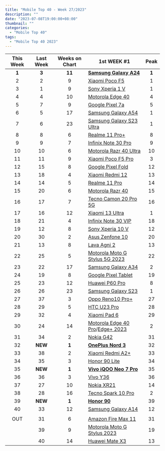```yaml
---
title: "Mobile Top 40 - Week 27/2023"
description: ""
date: "2023-07-08T19:00:00+08:00"
thumbnail: ""
categories:
  - "Mobile Top 40"
tags:
  - "Mobile Top 40 2023"
---
```

<!--more-->
|**This Week**|**Last Week**|**Weeks on Chart**|******1st WEEK #1******|**Peak**|
|:----:|:----:|:----:|----|:----:|
|**1**|**3**|**11**|**[Samsung Galaxy A24](https://www.gsmarena.com/samsung_galaxy_a24_4g-12176.php)**|**1**|
|2|2|9|[Xiaomi Poco F5](https://www.gsmarena.com/xiaomi_poco_f5-12258.php)|1|
|3|1|9|[Sony Xperia 1 V](https://www.gsmarena.com/sony_xperia_1_v-12263.php)|1|
|4|4|10|[Motorola Edge 40](https://www.gsmarena.com/motorola_edge_40-12204.php)|4|
|5|7|9|[Google Pixel 7a](https://www.gsmarena.com/google_pixel_7a-12170.php)|5|
|6|5|17|[Samsung Galaxy A54](https://www.gsmarena.com/samsung_galaxy_a54-12070.php)|1|
|7|6|23|[Samsung Galaxy S23 Ultra](https://www.gsmarena.com/samsung_galaxy_s23_ultra-12024.php)|1|
|8|8|6|[Realme 11 Pro+](https://www.gsmarena.com/realme_11_pro+-12246.php)|8|
|9|9|7|[Infinix Note 30 Pro](https://www.gsmarena.com/infinix_note_30_pro-12273.php)|9|
|10|10|6|[Motorola Razr 40 Ultra](https://www.gsmarena.com/motorola_razr_40_ultra-12169.php)|10|
|11|11|9|[Xiaomi Poco F5 Pro](https://www.gsmarena.com/xiaomi_poco_f5_pro-12257.php)|3|
|12|15|8|[Google Pixel Fold](https://www.gsmarena.com/google_pixel_fold-12265.php)|12|
|13|18|4|[Xiaomi Redmi 12](https://www.gsmarena.com/xiaomi_redmi_12-12328.php)|13|
|14|14|5|[Realme 11 Pro](https://www.gsmarena.com/realme_11_pro-12261.php)|14|
|15|20|6|[Motorola Razr 40](https://www.gsmarena.com/motorola_razr_40-12311.php)|15|
|16|17|7|[Tecno Camon 20 Pro 5G](https://www.gsmarena.com/tecno_camon_20_pro_5g-12255.php)|16|
|17|16|12|[Xiaomi 13 Ultra](https://www.gsmarena.com/xiaomi_13_ultra-12236.php)|1|
|18|21|4|[Infinix Note 30 VIP](https://www.gsmarena.com/infinix_note_30_vip-12365.php)|18|
|19|12|8|[Sony Xperia 10 V](https://www.gsmarena.com/sony_xperia_10_v-12264.php)|12|
|20|30|2|[Asus Zenfone 10](https://www.gsmarena.com/asus_zenfone_10-12380.php)|20|
|21|13|8|[Lava Agni 2](https://www.gsmarena.com/lava_agni_2-12271.php)|13|
|22|25|5|[Motorola Moto G Stylus 5G 2023](https://www.gsmarena.com/motorola_moto_g_stylus_5g_(2023)-12301.php)|22|
|23|22|17|[Samsung Galaxy A34](https://www.gsmarena.com/samsung_galaxy_a34-12074.php)|2|
|24|19|8|[Google Pixel Tablet](https://www.gsmarena.com/google_pixel_tablet-11905.php)|19|
|25|23|12|[Huawei P60 Pro](https://www.gsmarena.com/huawei_p60_pro-12172.php)|8|
|26|26|23|[Samsung Galaxy S23](https://www.gsmarena.com/samsung_galaxy_s23-12082.php)|1|
|27|37|3|[Oppo Reno10 Pro+](https://www.gsmarena.com/oppo_reno10_pro+-12275.php)|27|
|28|29|5|[HTC U23 Pro](https://www.gsmarena.com/htc_u23_pro-12269.php)|28|
|29|32|4|[Xiaomi Pad 6](https://www.gsmarena.com/xiaomi_pad_6-12237.php)|29|
|30|24|14|[Motorola Edge 40 Pro](https://www.gsmarena.com/motorola_edge_40_pro-12127.php)/[Edge+ 2023](https://www.gsmarena.com/motorola_edge+_(2023)-12251.php)|2|
|31|34|2|[Nokia G42](https://www.gsmarena.com/nokia_g42-12381.php)|31|
|32|**NEW**|**1**|**[OnePlus Nord 3](https://www.gsmarena.com/oneplus_nord_3-12135.php)**|32|
|33|38|2|[Xiaomi Redmi A2+](https://www.gsmarena.com/xiaomi_redmi_a2+-12197.php)|33|
|34|35|3|[Honor 90 Lite](https://www.gsmarena.com/honor_90_lite-12377.php)|34|
|35|**NEW**|**1**|**[Vivo iQOO Neo 7 Pro](https://www.gsmarena.com/vivo_iqoo_neo_7_pro-12364.php)**|35|
|36|36|3|[Vivo Y36](https://www.gsmarena.com/vivo_y36-12374.php)|36|
|37|27|10|[Nokia XR21](https://www.gsmarena.com/nokia_xr21-12244.php)|14|
|38|28|16|[Tecno Spark 10 Pro](https://www.gsmarena.com/tecno_spark_10_pro-12156.php)|2|
|39|**NEW**|**1**|**[Honor 90](https://www.gsmarena.com/honor_90-12297.php)**|39|
|40|33|12|[Samsung Galaxy A14](https://www.gsmarena.com/samsung_galaxy_a14-12151.php)|12|
||||||
|OUT|31|6|[Amazon Fire Max 11](https://www.gsmarena.com/amazon_fire_max_11-12382.php)|31|
||39|9|[Motorola Moto G Stylus 2023](https://www.gsmarena.com/motorola_moto_g_stylus_(2023)-12250.php)|19|
||40|14|[Huawei Mate X3](https://www.gsmarena.com/huawei_mate_x3-12186.php)|13|